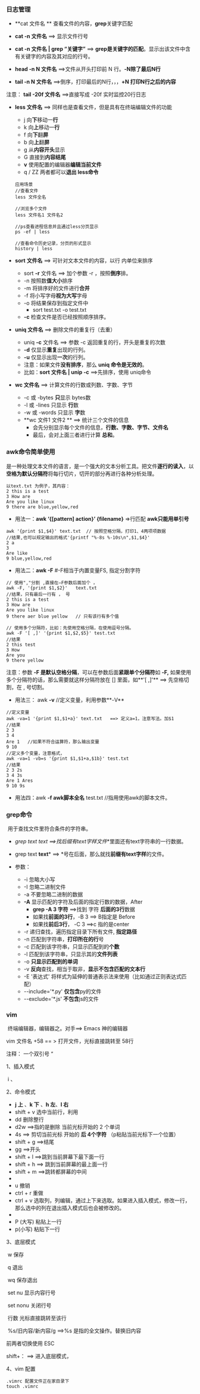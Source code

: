 ### 日志管理

+ **cat  文件名 **  查看文件的内容，**grep**关键字匹配

+ **cat  -n  文件名**  ==> 显示文件行号
+ **cat -n 文件名 | grep “关键字”**    ==> **grep是关键字的匹配**。显示出该文件中含有关键字的内容及其对应的行号。

+ **head  -n  N  文件名**    ==>文件从开头打印前 N 行。**-N除了最后N行**
+ **tail -n N 文件名**    ==>倒序，打印最后的N行，，，**+N 打印N行之后的内容**

注意： **tail -20f  文件名**  ==>直接写成 -20f  实时监控20行日志

+ **less 文件名**    ==> 同样也是查看文件，但是具有在终端编辑文件的功能

  - j   向**下**移动一**行**
  - k  向**上**移动一**行**
  - f   向**下**翻**屏**
  - b  向**上**翻**屏**
  - g  从**内容开头**显示
  - G  直接到**内容结尾**
  - **v**  使用配置的编辑器**编辑当前文件**
  - q / ZZ   两者都可以**退出 less命令**

  ```
  应用场景
  //查看文件
  less 文件全名
  
  //浏览多个文件
  less 文件名1 文件名2
  
  //ps查看进程信息并且通过less分页显示
  ps -ef | less
  
  //查看命令历史记录，分页的形式显示
  history | less  
  ```

+ **sort**   **文件名** ==>  可针对文本文件的内容，以行  内单位来排序

  + sort **-r**  文件名  ==> 加个参数 -r   ，按照**倒序**排。 
  + -n  按照数**值大小**排序 
  + -m 将排序好的文件进行**合并**
  + -f  将小写字母**视为大写**字母
  + -o 将结果保存到指定文件中
    + sort test.txt  -o  test.txt  
  + **-c**  检查文件是否已经按照顺序排序。

+ **uniq   文件名**  ==> 删除文件的重复行（去重）
  
  + uniq **-c** 文件名   ==> 参数 -c  返回重复的行，开头是重复的次数
  + **-d**  仅显示**重复**出现的行列。
  + **-u**  仅显示出现**一次**的行列。
  + 注意：如果文件**没有排序**，那么 **uniq 命令是无效的**。
  + 比如：**sort 文件名 | unip  -c**   ==>先排序，使用 uniq命令
+ **wc  文件名**   ==> 计算文件的行数或列数、字数、字节
  + -c  或 -bytes  **只**显示 bytes数
  + -l  或 -lines    只显示 **行**数
  + -w  或 -words  只显示 **字**数
  + **wc  文件1 文件2 **  ==> 统计三个文件的信息
    + 会先分别显示每个文件的信息，**行数、字数、字节、文件名**
    + 最后，会对上面三者进行计算 **总和**。

### awk命令简单使用

​	是一种处理文本文件的语言，是一个强大的文本分析工具。把文件**逐行的读入**，以**空格为默认分隔符**将每行切片，切开的部分再进行各种分析处理。

```
以text.txt 为例子，其内容：
2 this is a test
3 How are
Are you like linux
9 there are blue,yellow,red
```

+ 用法一：**awk ‘{[pattern] action}’ {filename}** =>行匹配 **awk只能用单引号**

```\
awk '{print $1,$4}' text.txt  // 按照空格分隔，打印1、4两项项数据
//结果,也可以规定输出的格式'{printf "%-8s %-10s\n",$1,$4}'
2 a
3 
Are like
9 blue,yellow,red
```

+ 用法二：**awk -F**  #-F相当于内置变量FS, 指定分割字符

```
// 使用","分割 ,直接在—F参数后面加个 ，
awk -F, '{print $1,$2}'   text.txt
//结果，只有最后一行有 ， 号
2 this is a test
3 How are
Are you like linux
9 there aer blue yellow   // 只有该行有多个值

// 使用多个分隔符，比如：先使用空格分隔，在使用逗号分隔。
awk -F '[ ,]' '{print $1,$2,$5}' test.txt
//结果
2 this test
3 How 
Are you 
9 there yellow 
```

注意：参数 **-F 是默认空格分隔**，可以在参数后面**紧跟单个分隔符**如 **-F,**   如果使用多个分隔符的话，那么需要就这样分隔符放在 [] 里面，如**'[ ,]'**  ==> 先空格切割，在 , 号切割。

+ 用法三： awk **-v**    //定义变量，利用参数**-V**

```
//定义变量
awk -va=1 '{print $1,$1+a}' text.txt   ==> 定义a=1，注意写法。加$1
//结果
2 3
3 4
Are 1   //如果不符合运算符，那么输出变量
9 10
//定义多个变量，注意格式，
awk -va=1 -vb=s '{print $1,$1+a,$1b}' test.txt
//结果
2 3 2s
3 4 3s
Are 1 Ares
9 10 9s
```

+ 用法四：awk **-f  awk脚本全名**  test.txt    //指用使用awk的脚本文件。

### grep命令

​	用于查找文件里符合条件的字符串。

+ **grep  text  *text**      ==>找**后缀有text字样文件**里面还有text字符串的一行数据。 

+ grep  text   **text***   ==> *号在后面，那么就找**前缀有text字样**的文件。
+ 参数：
  + -i	忽略大小写
  + -I    忽略二进制文件 
  + -a   不要忽略二进制的数据
  + **-A**   显示匹配的字符及后面的指定行数的数据，After
    + **grep  -A  3   字符**    ==>找到 字符 **后面的3行**数据
    + 如果找**前面的3行**，-B  3   ==> B指定是 Before
    + 如果找**前后3行**， -C  3    ==>c  指的是center
  + -r    递归查找，遍历指定目录下所有文件, **指定路径**
  + -n   匹配到字符串，**打印所在的行**号
  + -c    匹配到该字符串，只显示匹配到的**个数**
  + -l     匹配到该字符串，只显示其的**文件列表**
  + -o    **只显示匹配到的单词**
  + -v     **反向**查找，相当于取非，**显示不包含匹配的文本行**
  + -E '表达式'     将样式为延伸的普通表示法来使用（比如通过正则表达式匹配）
  + --include='*.py'   **仅包含**py的文件
  + --exclude='*.js'    **不包含**js的文件

### vim 

​	终端编辑器，编辑器之。对手==> Emacs 神的编辑器

vim  文件名  +58    == > 打开文件，光标直接跳转至 58行

注释： 一个双引号  “

1、插入模式 

​	i 、

2、命令模式

- **j   上** 、**k  下** 、**h  左**、**l   右**
- shift + v  选中当前行，利用
- dd    删除整行
- d2w    ==>指的是删除 当前光标开始的 2 个单词
- 4s     ==> 剪切当前光标 开始的 **后 4个字符**   （p粘贴当前光标下一个位置）
- shift + g    ==>结尾
- gg   ==>开头
- shift + l  ==>跳到当前屏幕下最下面一行
- shift + h  ==> 跳到当前屏幕的最上面一行
- shift + m  ==>跳转都屏幕的中间
- 
- u    撤销
- ctrl + r  重做
- ctrl + v  选取列，列编辑，通过上下来选取。如果进入插入模式，修改一行，那么选中的列在退出插入模式后也会被修改的。
- 
- P (大写)  粘贴上一行
- p(小写)   粘贴下一行

3、底层模式

​	w   保存

​	q    退出

​	wq  保存退出

​	set nu    显示内容行号

​	set nonu   关闭行号

​	行数      光标直接跳转至该行

​	%s/旧内容/新内容/g     ==>%s 是指的全文操作。替换旧内容

前两者切换使用  ESC  

shift+：  ==> 进入底层模式，

4、vim 配置

```
.vimrc 配置文件正在家目录下
touch .vimrc  
```

